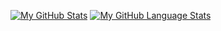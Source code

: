 [![My GitHub Stats](https://github-readme-stats.vercel.app/api/?username=lochdeve&count_private=true&theme=dark&show_icons=true&hide_border=true)]()
[![My GitHub Language Stats](https://github-readme-stats.vercel.app/api/top-langs/?username=lochdeve&exclude_repo=Proyecto-Final-II-Simonsters&langs_count=8&theme=dark&layout=compact&hide_border=true&count_private=true)]()


<!--
**lochdeve/lochdeve** is a ✨ _special_ ✨ repository because its `README.md` (this file) appears on your GitHub profile.

Here are some ideas to get you started:

- 🔭 I’m currently working on ...
- 🌱 I’m currently learning ...
- 👯 I’m looking to collaborate on ...
- 🤔 I’m looking for help with ...
- 💬 Ask me about ...
- 📫 How to reach me: ...
- 😄 Pronouns: ...
- ⚡ Fun fact: ...
-->
